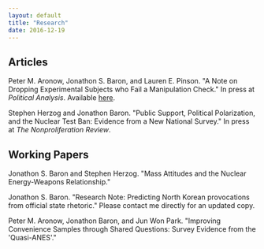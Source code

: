 ```yaml
---
layout: default
title: "Research"
date: 2016-12-19
---
```


## Articles
Peter M. Aronow, Jonathon S. Baron, and Lauren E. Pinson. "A Note on Dropping Experimental Subjects who Fail a Manipulation Check." In press at *Political Analysis*. Available [here](/assets/aronow_baron_pinson_2016.pdf).

Stephen Herzog and Jonathon Baron. "Public Support, Political Polarization, and the Nuclear Test Ban: Evidence from a New National Survey." In press at *The Nonproliferation Review*.

## Working Papers
Jonathon S. Baron and Stephen Herzog. "Mass Attitudes and the Nuclear Energy-Weapons Relationship."

Jonathon S. Baron. "Research Note: Predicting North Korean provocations from official state rhetoric." Please contact me directly for an updated copy.

Peter M. Aronow, Jonathon Baron, and Jun Won Park. "Improving Convenience Samples through Shared Questions: Survey Evidence from the 'Quasi-ANES'."
